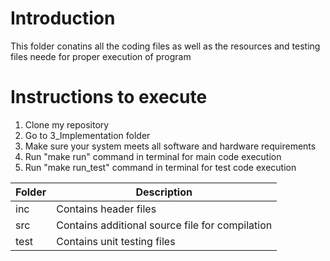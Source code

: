 # Introduction
This folder conatins all the coding files as well as the resources and testing files neede for proper execution of program

# Instructions to execute
1. Clone my repository
2. Go to 3_Implementation folder
3. Make sure your system meets all software and hardware requirements
4. Run "make run" command in terminal for main code execution
5. Run "make run_test" command in terminal for test code execution


|Folder|	Description|
|-----| --------------|
|inc|	Contains header files|
|src|	Contains additional source file for compilation|
|test|	Contains unit testing files|
